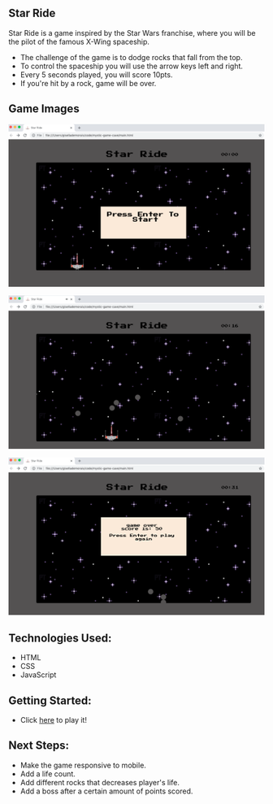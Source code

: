 ## Star Ride

Star Ride is a game inspired by the Star Wars franchise, where you will be the pilot of the famous X-Wing spaceship.

- The challenge of the game is to dodge rocks that fall from the top.
- To control the spaceship you will use the arrow keys left and right.
- Every 5 seconds played, you will score 10pts.
- If you're hit by a rock, game will be over. 


## Game Images
![Game starting screen](./img/Star-Ride-Screen-Shot-1.png)

![Game playing screen](./img/Star-Ride-Screen-Shot-2.png)

![Game over screen](./img/Star-Ride-Screen-Shot-3.png)


## Technologies Used:

- HTML
- CSS
- JavaScript


## Getting Started:
- Click [here](https://danvieira7.github.io/mystic-cave-game/index.html)  to play it! 


## Next Steps: 
- Make the game responsive to mobile.
- Add a life count.
- Add different rocks that decreases player's life. 
- Add a boss after a certain amount of points scored.


